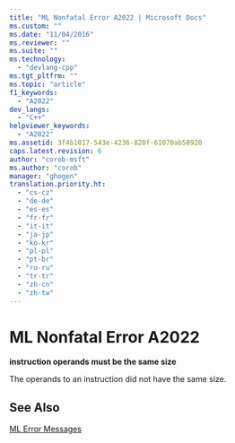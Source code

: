 ```yaml
---
title: "ML Nonfatal Error A2022 | Microsoft Docs"
ms.custom: ""
ms.date: "11/04/2016"
ms.reviewer: ""
ms.suite: ""
ms.technology: 
  - "devlang-cpp"
ms.tgt_pltfrm: ""
ms.topic: "article"
f1_keywords: 
  - "A2022"
dev_langs: 
  - "C++"
helpviewer_keywords: 
  - "A2022"
ms.assetid: 3f4b1017-543e-4236-820f-61070ab58920
caps.latest.revision: 6
author: "corob-msft"
ms.author: "corob"
manager: "ghogen"
translation.priority.ht: 
  - "cs-cz"
  - "de-de"
  - "es-es"
  - "fr-fr"
  - "it-it"
  - "ja-jp"
  - "ko-kr"
  - "pl-pl"
  - "pt-br"
  - "ru-ru"
  - "tr-tr"
  - "zh-cn"
  - "zh-tw"
---
```

# ML Nonfatal Error A2022
**instruction operands must be the same size**  
  
 The operands to an instruction did not have the same size.  
  
## See Also  
 [ML Error Messages](../../assembler/masm/ml-error-messages.md)